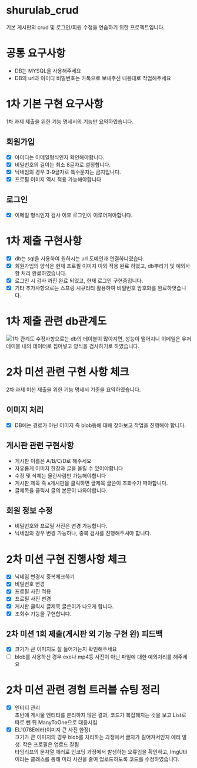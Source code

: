 # shurulab_crud
기본 게시판의 crud 및 로그인/회원 수정을 연습하기 위한 프로젝트입니다.
# 공통 요구사항
- DB는 MYSQL을 사용해주세요<br>
- DB의 url과 아이디 비밀번호는 카톡으로 보내주신 내용대로 작업해주세요
# 1차 기본 구현 요구사항
1차 과제 제출을 위한 기능 명세서의 기능만 요약하였습니다.
## 회원가입
- [X] 아이디는 이메일형식인지 확인해야합니다.<br>
- [X] 비밀번호의 길이는 최소 8글자로 설정합니다.<br>
- [X] 닉네임의 경우 3-9글자로 특수문자는 금지입니다.<br>
- [X] 프로필 이미지 역시 적용 가능해야합니다
## 로그인
- [x] 이메일 형식인지 검사 이후 로그인이 이루어져야합니다.
# 1차 제출 구현사항
- [X] db는 sql을 사용하여 원하시는 url 도메인과 연결하니였습다.
- [X] 회원가입의 양식은 현재 프로필 이미지 이외 적용 완료 하였고, db뿌리기 및 예외사항 처리 완료하였습니다.
- [X] 로그인 시 검사 까진 완료 되었고, 현재 로그인 구현중입니다.
- [x] 기타 추가사항으로는 스프링 시큐리티 활용하여 비밀번호 암호화를 완료하엿습니다.
# 1차 제출 관련 db관계도
![1차 관계도](https://github.com/park-yina/shurulab_crud/assets/111878820/acc55d26-a363-44ae-82b9-9b1e3fe88d08)
수정사항으로는 db의 테이블이 많아지면, 성능이 떨어지니 이메일은 유저 테이블 내의 데이터로 집어넣고 양식을 검사하기로 하였습니다.
# 2차 미션 관련 구현 사항 체크
2차 과제 미션 제출을 위한 기능 명세서 기준을 요약하였습니다.<br>
## 이미지 처리
- [X] DB에는 경로가 아닌 이미지 즉 blob등에 대해 찾아보고 작업을 진행해야 합니다.
## 게시판 관련 구현사항
- 게시판 이름은 A/B/C/D로 해주세요<br>
- 자유롭게 이미지 한장과 글을 올릴 수 있어야합니다<br>
- 수정 및 삭제는 올린사람만 가능해야합니다<br>
- 게시판 제목 즉 `A`게시판을 클릭하면 글제목 글쓴이 조회수가 떠야합니다.<br>
- 글제목을 클릭시 글의 본문이 나와야합니다.
## 회원 정보 수정
- 비밀번호와 프로필 사진은 변경 가능합니다.<br>
- 닉네임의 경우 변경 가능하나, 중복 검사를 진행해주셔야 합니다.
# 2차 미션 구현 진행사항 체크
- [X] 닉네임 변경시 중복체크하기<br>
- [X] 비밀번호 변경<br>
- [X] 프로필 사진 적용<br>
- [X] 프로필 사진 변경
- [x] 게시판 클릭시 글제목 글쓴이가 나오게 합니다. <br>
- [X] 조회수 기능을 구현합니다.
## 2차 미션 1회 제출(게시판 외 기능 구현 완) 피드백
- [X] 크기가 큰 이미지도 잘 들어가는지 확인해주세요<br>
- [ ] blob를 사용하신 경우 exe나 mp4등 사진이 아닌 파일에 대한 예외처리를 해주세요<br>
# 2차 미션 관련 경험 트러블 슈팅 정리
- [X] 엔티티 관리<br>
초반에 게시물 엔티티를 분리하지 않은 결과, 코드가 복잡해지는 것을 보고 List로 따로 뺀 뒤 ManyToOne으로 대응시킴<br>
- [X] EL1078E에러(이미지 큰 사진 한정)<br>
크기가 큰 이미지의 경우 blob를 처리하는 과정에서 글자가 길어져서인지 에러 발생. 작은 프로필은 업로드 잘됨<br>
타임리프의 문자열 에러로 인코딩 과정에서 발생하는 오류임을 확인하고, ImgUtil이라는 클래스를 통해 미리 사진을 줄여 업로드하도록 코드를 수정하였습니다.

